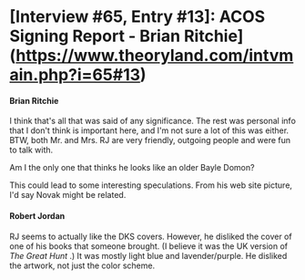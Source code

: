 # [Interview #65, Entry #13]: ACOS Signing Report - Brian Ritchie](https://www.theoryland.com/intvmain.php?i=65#13)

#### Brian Ritchie

I think that's all that was said of any significance. The rest was personal info that I don't think is important here, and I'm not sure a lot of this was either. BTW, both Mr. and Mrs. RJ are very friendly, outgoing people and were fun to talk with.

Am I the only one that thinks he looks like an older Bayle Domon?

This could lead to some interesting speculations. From his web site picture, I'd say Novak might be related.

#### Robert Jordan

RJ seems to actually like the DKS covers. However, he disliked the cover of one of his books that someone brought. (I believe it was the UK version of
*The Great Hunt*
.) It was mostly light blue and lavender/purple. He disliked the artwork, not just the color scheme.

